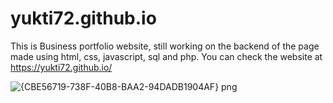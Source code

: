 # yukti72.github.io
This is Business portfolio website, still working on the backend of the page made using html, css, javascript, sql and php. You can check the website at https://yukti72.github.io/

![{CBE56719-738F-40B8-BAA2-94DADB1904AF} png](https://user-images.githubusercontent.com/64638327/112043298-84773380-8b6e-11eb-8f3b-a7c729ec111a.jpg)
